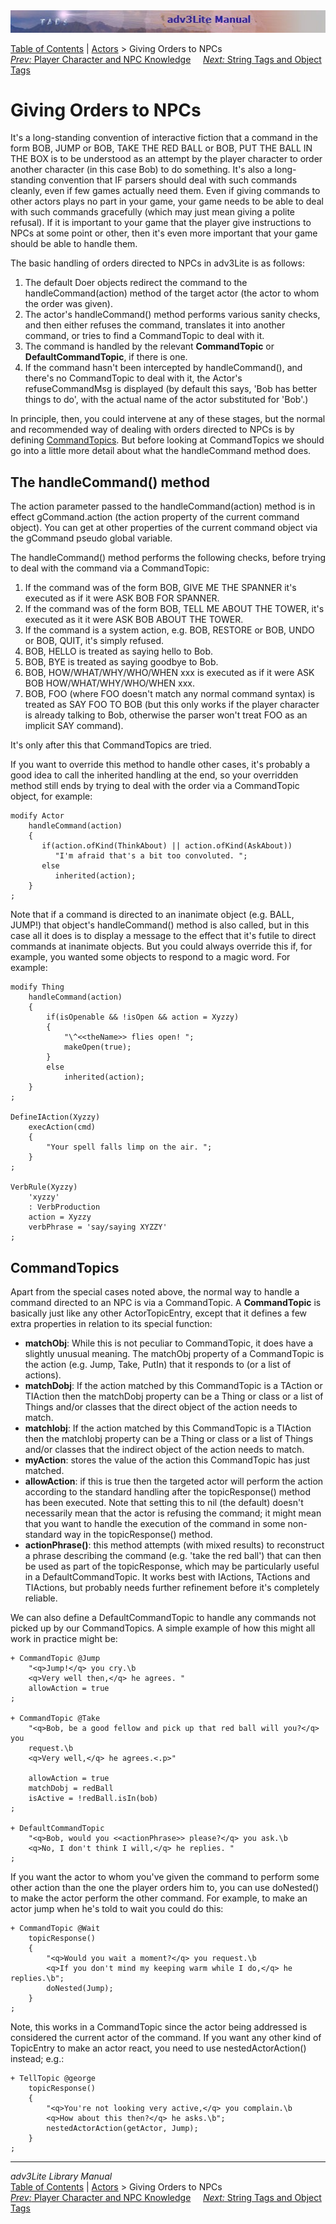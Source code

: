 <div class="topbar">

<img src="topbar.jpg" data-border="0" />

</div>

<div class="nav">

<a href="toc.htm" class="nav">Table of Contents</a> \|
<a href="actor.htm" class="nav">Actors</a> \> Giving Orders to NPCs  
<span class="navnp"><a href="knowledge.htm" class="nav"><em>Prev:</em> Player Character and
NPC Knowledge</a>    
<a href="tags.htm" class="nav"><em>Next:</em> String Tags and Object
Tags</a>     </span>

</div>

<div class="main">

# Giving Orders to NPCs

It's a long-standing convention of interactive fiction that a command in
the form BOB, JUMP or BOB, TAKE THE RED BALL or BOB, PUT THE BALL IN THE
BOX is to be understood as an attempt by the player character to order
another character (in this case Bob) to do something. It's also a
long-standing convention that IF parsers should deal with such commands
cleanly, even if few games actually need them. Even if giving commands
to other actors plays no part in your game, your game needs to be able
to deal with such commands gracefully (which may just mean giving a
polite refusal). If it is important to your game that the player give
instructions to NPCs at some point or other, then it's even more
important that your game should be able to handle them.

The basic handling of orders directed to NPCs in adv3Lite is as follows:

1.  The default Doer objects redirect the command to the
    handleCommand(action) method of the target actor (the actor to whom
    the order was given).
2.  The actor's handleCommand() method performs various sanity checks,
    and then either refuses the command, translates it into another
    command, or tries to find a CommandTopic to deal with it.
3.  The command is handled by the relevant **CommandTopic** or
    **DefaultCommandTopic**, if there is one.
4.  If the command hasn't been intercepted by handleCommand(), and
    there's no CommandTopic to deal with it, the Actor's
    refuseCommandMsg is displayed (by default this says, 'Bob has better
    things to do', with the actual name of the actor substituted for
    'Bob'.)

In principle, then, you could intervene at any of these stages, but the
normal and recommended way of dealing with orders directed to NPCs is by
defining [CommandTopics](#commandtopic). But before looking at
CommandTopics we should go into a little more detail about what the
handleCommand method does.

<span id="handlecom"></span>

## The handleCommand() method

The action parameter passed to the handleCommand(action) method is in
effect gCommand.action (the action property of the current command
object). You can get at other properties of the current command object
via the gCommand pseudo global variable.

The handleCommand() method performs the following checks, before trying
to deal with the command via a CommandTopic:

1.  If the command was of the form BOB, GIVE ME THE SPANNER it's
    executed as if it were ASK BOB FOR SPANNER.
2.  If the command was of the form BOB, TELL ME ABOUT THE TOWER, it's
    executed as it it were ASK BOB ABOUT THE TOWER.
3.  If the command is a system action, e.g. BOB, RESTORE or BOB, UNDO or
    BOB, QUIT, it's simply refused.
4.  BOB, HELLO is treated as saying hello to Bob.
5.  BOB, BYE is treated as saying goodbye to Bob.
6.  BOB, HOW/WHAT/WHY/WHO/WHEN xxx is executed as if it were ASK BOB
    HOW/WHAT/WHY/WHO/WHEN xxx.
7.  BOB, FOO (where FOO doesn't match any normal command syntax) is
    treated as SAY FOO TO BOB (but this only works if the player
    character is already talking to Bob, otherwise the parser won't
    treat FOO as an implicit SAY command).

It's only after this that CommandTopics are tried.

If you want to override this method to handle other cases, it's probably
a good idea to call the inherited handling at the end, so your
overridden method still ends by trying to deal with the order via a
CommandTopic object, for example:

<div class="code">

    modify Actor
        handleCommand(action)
        {
           if(action.ofKind(ThinkAbout) || action.ofKind(AskAbout))
              "I'm afraid that's a bit too convoluted. ";
           else
              inherited(action);
        }
    ;

</div>

Note that if a command is directed to an inanimate object (e.g. BALL,
JUMP!) that object's handleCommand() method is also called, but in this
case all it does is to display a message to the effect that it's futile
to direct commands at inanimate objects. But you could always override
this if, for example, you wanted some objects to respond to a magic
word. For example:

<div class="code">

    modify Thing    
        handleCommand(action)
        {
            if(isOpenable && !isOpen && action = Xyzzy)
            {
                "\^<<theName>> flies open! ";
                makeOpen(true);
            }
            else
                inherited(action);
        }
    ;

    DefineIAction(Xyzzy)
        execAction(cmd)
        {
            "Your spell falls limp on the air. ";
        }
    ;

    VerbRule(Xyzzy)
        'xyzzy'
        : VerbProduction
        action = Xyzzy
        verbPhrase = 'say/saying XYZZY'
    ;

</div>

  

## <span id="commandtopic">CommandTopics</span>

Apart from the special cases noted above, the normal way to handle a
command directed to an NPC is via a CommandTopic. A **CommandTopic** is
basically just like any other ActorTopicEntry, except that it defines a
few extra properties in relation to its special function:

- **matchObj**: While this is not peculiar to CommandTopic, it does have
  a slightly unusual meaning. The matchObj property of a CommandTopic is
  the action (e.g. Jump, Take, PutIn) that it responds to (or a list of
  actions).
- **matchDobj**: If the action matched by this CommandTopic is a TAction
  or TIAction then the matchDobj property can be a Thing or class or a
  list of Things and/or classes that the direct object of the action
  needs to match.
- **matchIobj**: If the action matched by this CommandTopic is a
  TIAction then the matchIobj property can be a Thing or class or a list
  of Things and/or classes that the indirect object of the action needs
  to match.
- **myAction**: stores the value of the action this CommandTopic has
  just matched.
- **allowAction**: if this is true then the targeted actor will perform
  the action according to the standard handling after the
  topicResponse() method has been executed. Note that setting this to
  nil (the default) doesn't necessarily mean that the actor is refusing
  the command; it might mean that you want to handle the execution of
  the command in some non-standard way in the topicResponse() method.
- **actionPhrase()**: this method attempts (with mixed results) to
  reconstruct a phrase describing the command (e.g. 'take the red ball')
  that can then be used as part of the topicResponse, which may be
  particularly useful in a DefaultCommandTopic. It works best with
  IActions, TActions and TIActions, but probably needs further
  refinement before it's completely reliable.

We can also define a DefaultCommandTopic to handle any commands not
picked up by our CommandTopics. A simple example of how this might all
work in practice might be:

<div class="code">

    + CommandTopic @Jump
        "<q>Jump!</q> you cry.\b
        <q>Very well then,</q> he agrees. "
        allowAction = true
    ;

    + CommandTopic @Take
        "<q>Bob, be a good fellow and pick up that red ball will you?</q> you
        request.\b
        <q>Very well,</q> he agrees.<.p>"
        
        allowAction = true
        matchDobj = redBall
        isActive = !redBall.isIn(bob)
    ;

    + DefaultCommandTopic
        "<q>Bob, would you <<actionPhrase>> please?</q> you ask.\b
        <q>No, I don't think I will,</q> he replies. "
    ;

</div>

If you want the actor to whom you've given the command to perform some
other action than the one the player orders him to, you can use
<span class="code">doNested()</span> to make the actor perform the other
command. For example, to make an actor jump when he's told to wait you
could do this:

<div class="code">

    + CommandTopic @Wait
        topicResponse()
        {
            "<q>Would you wait a moment?</q> you request.\b
            <q>If you don't mind my keeping warm while I do,</q> he replies.\b";
            doNested(Jump);
        }
    ;

</div>

Note, this works in a CommandTopic since the actor being addressed is
considered the current actor of the command. If you want any other kind
of TopicEntry to make an actor react, you need to use
<span class="code">nestedActorAction()</span> instead; e.g.:

<div class="code">

    + TellTopic @george
        topicResponse()
        {
            "<q>You're not looking very active,</q> you complain.\b
            <q>How about this then?</q> he asks.\b";
            nestedActorAction(getActor, Jump);    
        }    
    ;

</div>

</div>

------------------------------------------------------------------------

<div class="navb">

*adv3Lite Library Manual*  
<a href="toc.htm" class="nav">Table of Contents</a> \|
<a href="actor.htm" class="nav">Actors</a> \> Giving Orders to NPCs  
<span class="navnp"><a href="knowledge.htm" class="nav"><em>Prev:</em> Player Character and
NPC Knowledge</a>    
<a href="tags.htm" class="nav"><em>Next:</em> String Tags and Object
Tags</a>     </span>

</div>
